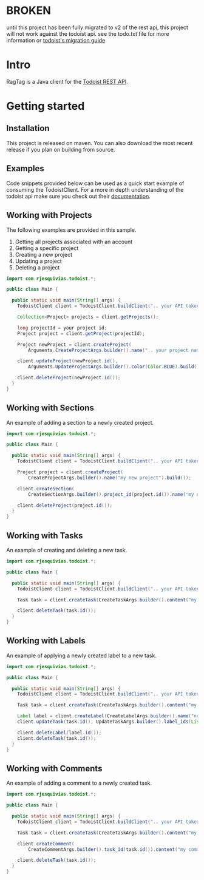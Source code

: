 # **BROKEN**

until this project has been fully migrated to v2 of the rest api, this project will not work against the todoist api.
see the todo.txt file for more information or [todoist's migration guide](ttps://developer.todoist.com/rest/v2/#migrating-from-v1)

# Intro

RagTag is a Java client for the [Todoist REST API](https://developer.todoist.com/rest/v1/#overview).

# Getting started

## Installation

This project is released on maven. You can also download the most recent release if you plan on
building from source.

## Examples

Code snippets provided below can be used as a quick start example of consuming the TodoistClient.
For a more in depth understanding of the todoist api make sure you check out
their [documentation](https://developer.todoist.com/guides/#developing-with-todoist).

## Working with Projects

The following examples are provided in this sample.

1. Getting all projects associated with an account
2. Getting a specific project
3. Creating a new project
4. Updating a project
5. Deleting a project

```java
import com.rjesquivias.todoist.*;

public class Main {

  public static void main(String[] args) {
    TodoistClient client = TodoistClient.buildClient(".. your API token ..");

    Collection<Project> projects = client.getProjects();

    long projectId = your project id;
    Project project = client.getProject(projectId);

    Project newProject = client.createProject(
        Arguments.CreateProjectArgs.builder().name(".. your project name ..").build());

    client.updateProject(newProject.id(),
        Arguments.UpdateProjectArgs.builder().color(Color.BLUE).build());

    client.deleteProject(newProject.id());
  }
}
```

## Working with Sections

An example of adding a section to a newly created project.

```java
import com.rjesquivias.todoist.*;

public class Main {

  public static void main(String[] args) {
    TodoistClient client = TodoistClient.buildClient(".. your API token ..");

    Project project = client.createProject(
        CreateProjectArgs.builder().name("my new project").build());

    client.createSection(
        CreateSectionArgs.builder().project_id(project.id()).name("my new section").build());

    client.deleteProject(project.id());
  }
}
```

## Working with Tasks

An example of creating and deleting a new task.

```java
import com.rjesquivias.todoist.*;

public class Main {

  public static void main(String[] args) {
    TodoistClient client = TodoistClient.buildClient(".. your API token ..");

    Task task = client.createTask(CreateTaskArgs.builder().content("my new task").build());

    client.deleteTask(task.id());
  }
}
```

## Working with Labels

An example of applying a newly created label to a new task.

```java
import com.rjesquivias.todoist.*;

public class Main {

  public static void main(String[] args) {
    TodoistClient client = TodoistClient.buildClient(".. your API token ..");

    Task task = client.createTask(CreateTaskArgs.builder().content("my new task").build());

    Label label = client.createLabel(CreateLabelArgs.builder().name("new label").build());
    client.updateTask(task.id(), UpdateTaskArgs.builder().label_ids(List.of(label.id())).build());

    client.deleteLabel(label.id());
    client.deleteTask(task.id());
  }
}
```

## Working with Comments

An example of adding a comment to a newly created task.

```java
import com.rjesquivias.todoist.*;

public class Main {

  public static void main(String[] args) {
    TodoistClient client = TodoistClient.buildClient(".. your API token ..");

    Task task = client.createTask(CreateTaskArgs.builder().content("my new task").build());

    client.createComment(
        CreateCommentArgs.builder().task_id(task.id()).content("my comment").build());

    client.deleteTask(task.id());
  }
}
```
